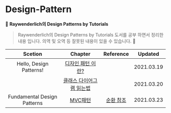 # Design-Pattern

:closed_book: **Raywenderlich의 Design Patterns by Tutorials**

> Raywenderlich의 Design Patterns by Tutorials 도서를 공부 하면서 정리한 내용 입니다.
> 의역 및 오역 등 잘못된 내용이 있을 수 있습니다. :pray:

|           Scetion           |                                       Chapter                                        |                           Reference                            |  Updated   |
| :-------------------------: | :----------------------------------------------------------------------------------: | :------------------------------------------------------------: | :--------: |
|   Hello, Design Patterns!   |     [디자인 패턴 이란?](/1.Hello,%20Design%20Patterns!/WhatareDesignPatterns.md)     |                                                                | 2021.03.19 |
|                             | [클래스 다이어그램 읽는법](/1.Hello,%20Design%20Patterns!/HowtoReadAclassDiagram.md) |                                                                | 2021.03.20 |
| Fundamental Design Patterns |             [MVC패턴](/2.Fundamental%20Design%20Patterns/MVCPattern.md)              | [순환 참조](/2.Fundamental%20Design%20Patterns/RetainCycle.md) | 2021.03.23 |
